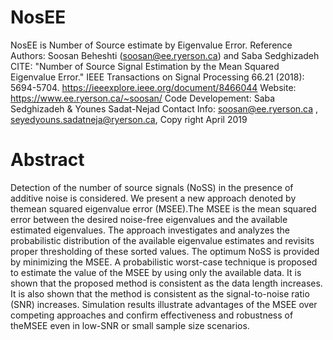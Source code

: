 # NosEE
NosEE is Number of Source estimate by Eigenvalue Error.
Reference Authors: 
Soosan Beheshti (soosan@ee.ryerson.ca) and Saba Sedghizadeh
CITE:
"Number of Source Signal Estimation by the Mean Squared Eigenvalue Error."
IEEE Transactions on Signal Processing 66.21 (2018): 5694-5704.
https://ieeexplore.ieee.org/document/8466044
Website: https://www.ee.ryerson.ca/~soosan/
Code Developement: Saba Sedghizadeh & Younes Sadat-Nejad 
Contact Info: soosan@ee.ryerson.ca , seyedyouns.sadatneja@ryerson.ca,
Copy right April 2019

# Abstract
Detection of the number of source signals (NoSS) in
the presence of additive noise is considered. We present a new approach
denoted by themean squared eigenvalue error (MSEE).The
MSEE is the mean squared error between the desired noise-free
eigenvalues and the available estimated eigenvalues. The approach
investigates and analyzes the probabilistic distribution of the available
eigenvalue estimates and revisits proper thresholding of these
sorted values. The optimum NoSS is provided by minimizing the
MSEE. A probabilistic worst-case technique is proposed to estimate
the value of the MSEE by using only the available data. It is
shown that the proposed method is consistent as the data length
increases. It is also shown that the method is consistent as the
signal-to-noise ratio (SNR) increases. Simulation results illustrate
advantages of the MSEE over competing approaches and confirm
effectiveness and robustness of theMSEE even in low-SNR or small
sample size scenarios.
